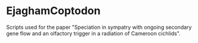 # EjaghamCoptodon
Scripts used for the paper "Speciation in sympatry with ongoing secondary gene flow and an olfactory trigger in a radiation of Cameroon cichlids".
